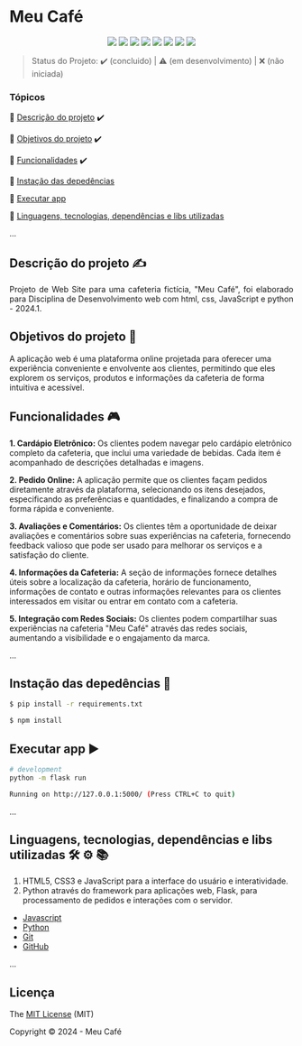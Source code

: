 <h1>Meu Café</h1> 

<p align="center">
  <img src="https://img.shields.io/static/v1?label=HTML&message=5&color=e34f26&style=for-the-badge&logo=html5"/>
  <img src="https://img.shields.io/static/v1?label=CSS&message=3&color=1572b6&style=for-the-badge&logo=css3"/>
  <img src="http://img.shields.io/static/v1?label=javascript&message=ES6&color=f7df1e&style=for-the-badge&logo=javascript"/>
  <img src="http://img.shields.io/static/v1?label=python&message=3.12&color=blue&style=for-the-badge&logo=nodedotjs"/>
  <img src="http://img.shields.io/static/v1?label=Git&message=2.45.2&color=f05032&style=for-the-badge&logo=git"/>
  <img src="http://img.shields.io/static/v1?label=GitHub&message=2024&color=181717&style=for-the-badge&logo=github"/>
  <img src="http://img.shields.io/static/v1?label=STATUS&message=CONCLUIDO&color=green&style=for-the-badge"/>
  <img src="http://img.shields.io/static/v1?label=License&message=MIT&color=green&style=for-the-badge"/>
</p>

> Status do Projeto: :heavy_check_mark: (concluido) | :warning: (em desenvolvimento) | :x: (não iniciada)

### Tópicos 

:small_blue_diamond: [Descrição do projeto](#descrição-do-projeto-writing_hand) :heavy_check_mark:

:small_blue_diamond: [Objetivos do projeto](#objetivos-do-projeto-dart) :heavy_check_mark:

:small_blue_diamond: [Funcionalidades](#funcionalidades-video_game) :heavy_check_mark:

:small_blue_diamond: [Instação das depedências](#instação-das-depedências-arrow_down_small) 

:small_blue_diamond: [Executar app](#executar-app-arrow_forward)

:small_blue_diamond: [Linguagens, tecnologias, dependências e libs utilizadas](#linguagens-tecnologias-dependências-e-libs-utilizadas-hammer_and_wrench-gear-books)


... 

## Descrição do projeto :writing_hand:

<p align="justify">
  Projeto de Web Site para uma cafeteria fictícia, "Meu Café", foi elaborado para Disciplina de Desenvolvimento web com html, css, JavaScript e python - 2024.1.
</p>


## Objetivos do projeto :dart:

<p align="justify">

A aplicação web é uma plataforma online projetada para oferecer uma experiência conveniente e envolvente aos clientes, permitindo que eles explorem os serviços, produtos e informações da cafeteria de forma intuitiva e acessível.

</p>


## Funcionalidades :video_game:

**1. Cardápio Eletrônico:** Os clientes podem navegar pelo cardápio eletrônico completo da cafeteria, que inclui uma variedade de bebidas. Cada item é acompanhado de descrições detalhadas e imagens.

**2. Pedido Online:** A aplicação permite que os clientes façam pedidos diretamente através da plataforma, selecionando os itens desejados, especificando as preferências e quantidades, e finalizando a compra de forma rápida e conveniente.

**3. Avaliações e Comentários:** 
Os clientes têm a oportunidade de deixar avaliações e comentários sobre suas experiências na cafeteria, fornecendo feedback valioso que pode ser usado para melhorar os serviços e a satisfação do cliente.

**4. Informações da Cafeteria:** A seção de informações fornece detalhes úteis sobre a localização da cafeteria, horário de funcionamento, informações de contato e outras informações relevantes para os clientes interessados em visitar ou entrar em contato com a cafeteria.

**5. Integração com Redes Sociais:** Os clientes podem compartilhar suas experiências na cafeteria "Meu Café" através das redes sociais, aumentando a visibilidade e o engajamento da marca.

... 



## Instação das depedências :arrow_down_small:

```bash
$ pip install -r requirements.txt

```

```bash
$ npm install

```


## Executar app :arrow_forward:

```bash
# development
python -m flask run
```

```bash
Running on http://127.0.0.1:5000/ (Press CTRL+C to quit)
```

... 

## Linguagens, tecnologias, dependências e libs utilizadas :hammer_and_wrench: :gear: :books:

1. HTML5, CSS3 e JavaScript para a interface do usuário e interatividade.
2. Python através do framework para aplicações web, Flask, para processamento de pedidos e interações
com o servidor.


- [Javascript](https://developer.mozilla.org/pt-BR/docs/Web/JavaScript)
- [Python](https://www.python.org/downloads/)
- [Git](https://git-scm.com/downloads)
- [GitHub](https://github.com/)

...


## Licença 

The [MIT License]() (MIT)

Copyright :copyright: 2024 - Meu Café


